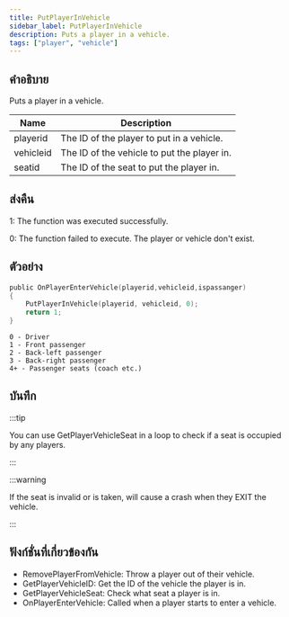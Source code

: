 ```yaml
---
title: PutPlayerInVehicle
sidebar_label: PutPlayerInVehicle
description: Puts a player in a vehicle.
tags: ["player", "vehicle"]
---
```


## คำอธิบาย

Puts a player in a vehicle.

| Name      | Description                                 |
| --------- | ------------------------------------------- |
| playerid  | The ID of the player to put in a vehicle.   |
| vehicleid | The ID of the vehicle to put the player in. |
| seatid    | The ID of the seat to put the player in.    |

## ส่งคืน

1: The function was executed successfully.

0: The function failed to execute. The player or vehicle don't exist.

## ตัวอย่าง

```c
public OnPlayerEnterVehicle(playerid,vehicleid,ispassanger)
{
    PutPlayerInVehicle(playerid, vehicleid, 0);
    return 1;
}
```

```
0 - Driver
1 - Front passenger
2 - Back-left passenger
3 - Back-right passenger
4+ - Passenger seats (coach etc.)

```

## บันทึก

:::tip

You can use GetPlayerVehicleSeat in a loop to check if a seat is occupied by any players.

:::

:::warning

If the seat is invalid or is taken, will cause a crash when they EXIT the vehicle.

:::

## ฟังก์ชั่นที่เกี่ยวข้องกัน

- RemovePlayerFromVehicle: Throw a player out of their vehicle.
- GetPlayerVehicleID: Get the ID of the vehicle the player is in.
- GetPlayerVehicleSeat: Check what seat a player is in.
- OnPlayerEnterVehicle: Called when a player starts to enter a vehicle.

